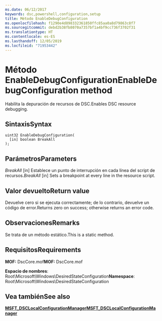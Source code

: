 ```yaml
---
ms.date: 06/12/2017
keywords: dsc,powershell,configuration,setup
title: Método EnableDebugConfiguration
ms.openlocfilehash: f1290e4d898332361850ffc85aa0a8d79863c8f7
ms.sourcegitcommit: debd2b38fb8070a7357bf1a4bf9cc736f3702f31
ms.translationtype: HT
ms.contentlocale: es-ES
ms.lasthandoff: 12/05/2019
ms.locfileid: "71953442"
---
```

# <a name="enabledebugconfiguration-method"></a><span data-ttu-id="6140a-103">Método EnableDebugConfiguration</span><span class="sxs-lookup"><span data-stu-id="6140a-103">EnableDebugConfiguration method</span></span>

<span data-ttu-id="6140a-104">Habilita la depuración de recursos de DSC.</span><span class="sxs-lookup"><span data-stu-id="6140a-104">Enables DSC resource debugging.</span></span>

## <a name="syntax"></a><span data-ttu-id="6140a-105">Sintaxis</span><span class="sxs-lookup"><span data-stu-id="6140a-105">Syntax</span></span>

```mof
uint32 EnableDebugConfiguration(
  [in] boolean BreakAll
);
```

## <a name="parameters"></a><span data-ttu-id="6140a-106">Parámetros</span><span class="sxs-lookup"><span data-stu-id="6140a-106">Parameters</span></span>

<span data-ttu-id="6140a-107">*BreakAll* \[in\] Establece un punto de interrupción en cada línea del script de recursos.</span><span class="sxs-lookup"><span data-stu-id="6140a-107">*BreakAll* \[in\] Sets a breakpoint at every line in the resource script.</span></span>

## <a name="return-value"></a><span data-ttu-id="6140a-108">Valor devuelto</span><span class="sxs-lookup"><span data-stu-id="6140a-108">Return value</span></span>

<span data-ttu-id="6140a-109">Devuelve cero si se ejecuta correctamente; de lo contrario, devuelve un código de error.</span><span class="sxs-lookup"><span data-stu-id="6140a-109">Returns zero on success; otherwise returns an error code.</span></span>

## <a name="remarks"></a><span data-ttu-id="6140a-110">Observaciones</span><span class="sxs-lookup"><span data-stu-id="6140a-110">Remarks</span></span>

<span data-ttu-id="6140a-111">Se trata de un método estático.</span><span class="sxs-lookup"><span data-stu-id="6140a-111">This is a static method.</span></span>

## <a name="requirements"></a><span data-ttu-id="6140a-112">Requisitos</span><span class="sxs-lookup"><span data-stu-id="6140a-112">Requirements</span></span>

<span data-ttu-id="6140a-113">**MOF:** DscCore.mof</span><span class="sxs-lookup"><span data-stu-id="6140a-113">**MOF:** DscCore.mof</span></span>

<span data-ttu-id="6140a-114">**Espacio de nombres**: Root\Microsoft\Windows\DesiredStateConfiguration</span><span class="sxs-lookup"><span data-stu-id="6140a-114">**Namespace**: Root\Microsoft\Windows\DesiredStateConfiguration</span></span>

## <a name="see-also"></a><span data-ttu-id="6140a-115">Vea también</span><span class="sxs-lookup"><span data-stu-id="6140a-115">See also</span></span>

[<span data-ttu-id="6140a-116">**MSFT_DSCLocalConfigurationManager**</span><span class="sxs-lookup"><span data-stu-id="6140a-116">**MSFT_DSCLocalConfigurationManager**</span></span>](msft-dsclocalconfigurationmanager.md)
